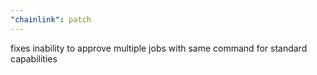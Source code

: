 ```yaml
---
"chainlink": patch
---
```


fixes inability to approve multiple jobs with same command for standard capabilities
